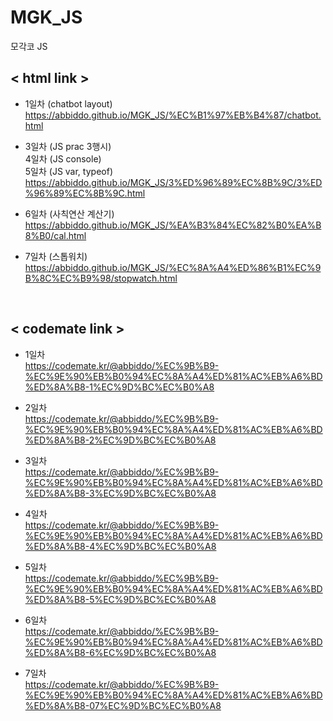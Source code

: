 # MGK_JS
모각코 JS
<br>
<h2> < html link > </h2>

* 1일차 (chatbot layout)<br>
https://abbiddo.github.io/MGK_JS/%EC%B1%97%EB%B4%87/chatbot.html <br>

* 3일차 (JS prac 3행시)<br>
4일차 (JS console)<br>
5일차 (JS var, typeof)<br>
https://abbiddo.github.io/MGK_JS/3%ED%96%89%EC%8B%9C/3%ED%96%89%EC%8B%9C.html <br>
  
* 6일차 (사칙연산 계산기)<br>
https://abbiddo.github.io/MGK_JS/%EA%B3%84%EC%82%B0%EA%B8%B0/cal.html <br>
  
* 7일차 (스톱워치)<br>
https://abbiddo.github.io/MGK_JS/%EC%8A%A4%ED%86%B1%EC%9B%8C%EC%B9%98/stopwatch.html
<br>
  
<h2> < codemate link > </h2>

* 1일차<br>
https://codemate.kr/@abbiddo/%EC%9B%B9-%EC%9E%90%EB%B0%94%EC%8A%A4%ED%81%AC%EB%A6%BD%ED%8A%B8-1%EC%9D%BC%EC%B0%A8

* 2일차<br>
https://codemate.kr/@abbiddo/%EC%9B%B9-%EC%9E%90%EB%B0%94%EC%8A%A4%ED%81%AC%EB%A6%BD%ED%8A%B8-2%EC%9D%BC%EC%B0%A8

* 3일차<br>
https://codemate.kr/@abbiddo/%EC%9B%B9-%EC%9E%90%EB%B0%94%EC%8A%A4%ED%81%AC%EB%A6%BD%ED%8A%B8-3%EC%9D%BC%EC%B0%A8

* 4일차<br>
https://codemate.kr/@abbiddo/%EC%9B%B9-%EC%9E%90%EB%B0%94%EC%8A%A4%ED%81%AC%EB%A6%BD%ED%8A%B8-4%EC%9D%BC%EC%B0%A8

* 5일차<br>
https://codemate.kr/@abbiddo/%EC%9B%B9-%EC%9E%90%EB%B0%94%EC%8A%A4%ED%81%AC%EB%A6%BD%ED%8A%B8-5%EC%9D%BC%EC%B0%A8

* 6일차<br>
https://codemate.kr/@abbiddo/%EC%9B%B9-%EC%9E%90%EB%B0%94%EC%8A%A4%ED%81%AC%EB%A6%BD%ED%8A%B8-6%EC%9D%BC%EC%B0%A8
  
* 7일차<br>
https://codemate.kr/@abbiddo/%EC%9B%B9-%EC%9E%90%EB%B0%94%EC%8A%A4%ED%81%AC%EB%A6%BD%ED%8A%B8-07%EC%9D%BC%EC%B0%A8
  
 
